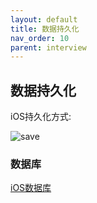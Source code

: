 ```yaml
---
layout: default
title: 数据持久化
nav_order: 10
parent: interview
---
```


## 数据持久化

iOS持久化方式:

![save](../../../images/Interview/savedata.jpeg)

### 数据库

[iOS数据库](https://www.jianshu.com/p/2b77e5ab229f)